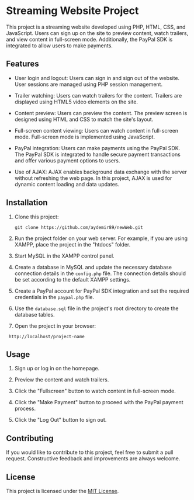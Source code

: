 
# Streaming Website Project

This project is a streaming website developed using PHP, HTML, CSS, and JavaScript. Users can sign up on the site to preview content, watch trailers, and view content in full-screen mode. Additionally, the PayPal SDK is integrated to allow users to make payments.

## Features

- User login and logout: Users can sign in and sign out of the website. User sessions are managed using PHP session management.

- Trailer watching: Users can watch trailers for the content. Trailers are displayed using HTML5 video elements on the site.

- Content preview: Users can preview the content. The preview screen is designed using HTML and CSS to match the site's layout.

- Full-screen content viewing: Users can watch content in full-screen mode. Full-screen mode is implemented using JavaScript.

- PayPal integration: Users can make payments using the PayPal SDK. The PayPal SDK is integrated to handle secure payment transactions and offer various payment options to users.

- Use of AJAX: AJAX enables background data exchange with the server without refreshing the web page. In this project, AJAX is used for dynamic content loading and data updates.

## Installation

1. Clone this project:

   ```shell
   git clone https://github.com/aydemir89/newWeb.git
   
2. Run the project folder on your web server. For example, if you are using XAMPP, place the project in the "htdocs" folder.

3. Start MySQL in the XAMPP control panel.

4. Create a database in MySQL and update the necessary database connection details in the `config.php` file. The connection details should be set according to the default XAMPP settings.

5. Create a PayPal account for PayPal SDK integration and set the required credentials in the `paypal.php` file.

6. Use the `database.sql` file in the project's root directory to create the database tables.

7. Open the project in your browser:
  ```shell
   http://localhost/project-name
```
## Usage

1. Sign up or log in on the homepage.

2. Preview the content and watch trailers.

3. Click the "Fullscreen" button to watch content in full-screen mode.

4. Click the "Make Payment" button to proceed with the PayPal payment process.

5. Click the "Log Out" button to sign out.

## Contributing

If you would like to contribute to this project, feel free to submit a pull request. Constructive feedback and improvements are always welcome.

## License

This project is licensed under the [MIT License](https://opensource.org/licenses/MIT).


